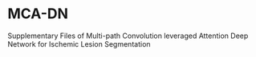 # MCA-DN
Supplementary Files of Multi-path Convolution leveraged Attention Deep Network for Ischemic Lesion Segmentation
